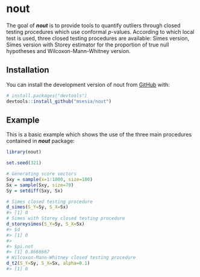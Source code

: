 
<!-- README.md is generated from README.Rmd. Please edit that file -->

# nout

<!-- badges: start -->
<!-- badges: end -->

The goal of ***nout*** is to provide tools to quantify outliers through
closed testing procedures which use conformal *p*-values. According to
which local test is used, three closed testing procedures are available:
Simes version, Simes version with Storey estimator for the proportion of
true null hypotheses and Wilcoxon-Mann-Whitney version.

## Installation

You can install the development version of nout from
[GitHub](https://github.com/) with:

``` r
# install.packages("devtools")
devtools::install_github("msesia/nout")
```

## Example

This is a basic example which shows the use of the three main procedures
contained in ***nout*** package:

``` r
library(nout)

set.seed(321)

# Generating score vectors
Sxy = sample(x=1:1000, size=100)
Sx = sample(Sxy, size=70)
Sy = setdiff(Sxy, Sx)

# Simes closed testing procedure
d_simes(S_Y=Sy, S_X=Sx)
#> [1] 0
# Simes with Storey closed testing procedure
d_storeysimes(S_Y=Sy, S_X=Sx)
#> $d
#> [1] 0
#> 
#> $pi.not
#> [1] 0.8666667
# Wilcoxon-Mann-Whitney closed testing procedure
d_t2(S_Y=Sy, S_X=Sx, alpha=0.1)
#> [1] 0
```

<!--You'll still need to render `README.Rmd` regularly, to keep `README.md` up-to-date. `devtools::build_readme()` is handy for this. You could also use GitHub Actions to re-render `README.Rmd` every time you push. An example workflow can be found here: <https://github.com/r-lib/actions/tree/v1/examples>. -->
<!-- You can also embed plots, for example: -->
<!-- ```{r pressure, echo = FALSE} -->
<!-- plot(pressure) -->
<!-- ``` -->
<!-- In that case, don't forget to commit and push the resulting figure files, so they display on GitHub and CRAN. -->
